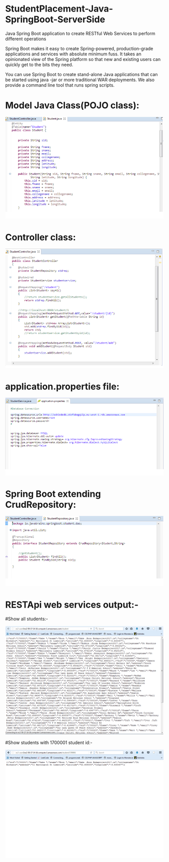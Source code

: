 # StudentPlacement-Java-SpringBoot-ServerSide
Java Spring Boot application to create RESTful Web Services to perform different operations

Spring Boot makes it easy to create Spring-powered, production-grade applications and services with absolute minimum fuss. It takes an opinionated view of the Spring platform so that new and existing users can quickly get to the bits they need.

You can use Spring Boot to create stand-alone Java applications that can be started using java -jar or more traditional WAR deployments. We also provide a command line tool that runs spring scripts.

# Model Java Class(POJO class):

![picture alt](https://github.com/Ajinkyashinde15/StudentPlacement-Java-SpringBoot-ServerSide/blob/master/imgs/Pojo%20Obj.png "Model Java Class(POJO class)")

# Controller class:

![picture alt](https://github.com/Ajinkyashinde15/StudentPlacement-Java-SpringBoot-ServerSide/blob/master/imgs/Controller.png "Controller Class")

# application.properties file:

![picture alt](https://github.com/Ajinkyashinde15/StudentPlacement-Java-SpringBoot-ServerSide/blob/master/imgs/application.properties.png "Application.properties file")

# Spring Boot extending CrudRepository:

![picture alt](https://github.com/Ajinkyashinde15/StudentPlacement-Java-SpringBoot-ServerSide/blob/master/imgs/repos.png "Spring Boot extending CrudRepository")

# RESTApi web services output:-

#Show all students:-

![picture alt](https://github.com/Ajinkyashinde15/StudentPlacement-Java-SpringBoot-ServerSide/blob/master/imgs/showall.png "Show all students in JSON format")

#Show students with 1700001 student id:-

![picture alt](https://github.com/Ajinkyashinde15/StudentPlacement-Java-SpringBoot-ServerSide/blob/master/imgs/show1.png "Show students with 1700001 student id in JSON format")

